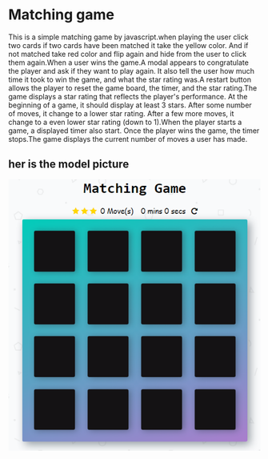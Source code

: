 # Matching game 
This is a simple matching game by javascript.when playing the user click two cards if two cards have been matched it take the yellow color. And if not matched take red color and flip again and hide from the user to click them again.When a user wins the game.A modal appears to congratulate the player and ask if they want to play again. It also tell the user how much time it took to win the game, and what the star rating was.A restart button allows the player to reset the game board, the timer, and the star rating.The game displays a star rating that reflects the player's performance. At the beginning of a game, it should display at least 3 stars. After some number of moves, it change to a lower star rating. After a few more moves, it change to a even lower star rating (down to 1).When the player starts a game, a displayed timer also start. Once the player wins the game, the timer stops.The game displays the current number of moves a user has made.

## her is the model picture 
![any thing](https://github.com/AhmedRamzyy/matching-game/blob/master/img/match1.PNG) 
